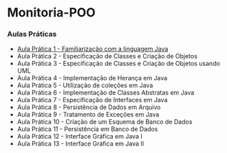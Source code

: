 # Monitoria-POO

### Aulas Práticas

- <a href="https://github.com/matheusrnk/monitoria-poo/tree/main/Aulas%20Pr%C3%A1ticas/Aula%20Pr%C3%A1tica%201%20-%20Familiariza%C3%A7%C3%A3o%20com%20a%20linguagem%20Java"> Aula Prática 1 - Familiarização com a linguagem Java</a>
- Aula Prática 2 - Especificação de Classes e Criação de Objetos
- Aula Prática 3 - Especificação de Classes e Criação de Objetos usando UML
- Aula Prática 4 - Implementação de Herança em Java
- Aula Prática 5 - Utilização de coleções em Java
- Aula Prática 6 - Implementação de Classes Abstratas em Java
- Aula Prática 7 - Especificação de Interfaces em Java
- Aula Prática 8 - Persistência de Dados em Arquivo
- Aula Prática 9 - Tratamento de Exceções em Java
- Aula Prática 10 - Criação de um Esquema de Banco de Dados
- Aula Prática 11 - Persistência em Banco de Dados
- Aula Prática 12 - Interface Gráfica em Java I
- Aula Prática 13 - Interface Gráfica em Java II
